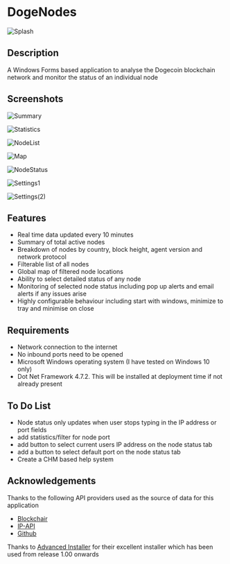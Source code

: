 # DogeNodes

![Splash](https://user-images.githubusercontent.com/124823644/217800333-62e54878-27ab-474c-abf4-fa7cf2817073.png)

## Description

A Windows Forms based application to analyse the Dogecoin blockchain network and monitor the status of an individual node

## Screenshots

![Summary](https://user-images.githubusercontent.com/124823644/219656730-52fcc249-4152-4afb-a96e-1c9dc36cad42.png)

![Statistics](https://user-images.githubusercontent.com/124823644/217803935-ae6e0c80-a2a9-4f69-9b18-4dcaa5370bc5.png)

![NodeList](https://user-images.githubusercontent.com/124823644/217803981-e7b9523e-77f0-4b33-9051-5e273533ceac.png)

![Map](https://user-images.githubusercontent.com/124823644/218485680-53e77553-182c-49c7-b0fd-ef7ff99e0930.png)

![NodeStatus](https://user-images.githubusercontent.com/124823644/217804034-1388326c-89ac-45b7-aa31-ac52fd766595.png)

![Settings1](https://user-images.githubusercontent.com/124823644/218485707-321c093f-8d77-40de-8032-52ef329a4bef.png)

![Settings(2)](https://user-images.githubusercontent.com/124823644/219656768-f9cfc6b8-7a63-4298-8164-56ac1cfce8e2.png)

## Features

 - Real time data updated every 10 minutes
 - Summary of total active nodes
 - Breakdown of nodes by country, block height, agent version and network protocol
 - Filterable list of all nodes
 - Global map of filtered node locations
 - Ability to select detailed status of any node 
 - Monitoring of selected node status including pop up alerts and email alerts if any issues arise
 - Highly configurable behaviour including start with windows, minimize to tray and minimise on close
 
## Requirements

 - Network connection to the internet
 - No inbound ports need to be opened
 - Microsoft Windows operating system (I have tested on Windows 10 only)
 - Dot Net Framework 4.7.2. This will be installed at deployment time if not already present
 
## To Do List

- Node status only updates when user stops typing in the IP address or port fields
- add statistics/filter for node port
- add button to select current users IP address on the node status tab
- add a button to select default port on the node status tab
- Create a CHM based help system 
 
## Acknowledgements

Thanks to the following API providers used as the source of data for this application

- [Blockchair](https://blockchair.com/)
- [IP-API](https://ip-api.com/)
- [Github](https://github.com/)

Thanks to [Advanced Installer](https://www.advancedinstaller.com/) for their excellent installer which has been used from release 1.00 onwards
